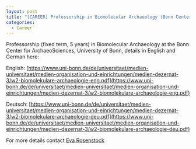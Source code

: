 ```yaml
---
layout: post
title: "[CAREER] Professorship in Biomolecular Archaeology (Bonn Center for ArchaeoSciences, University of Bonn)"
categories:
  - Career
---
```


Professorship (fixed term, 5 years) in Biomolecular Archaeology at the Bonn Center for ArchaeoSciences, University of Bonn, details in English and German here:

English: [https://www.uni-bonn.de/de/universitaet/medien-universitaet/medien-organisation-und-einrichtungen/medien-dezernat-3/w2-biomolekulare-archaeologie-eng.pdf](https://www.uni-bonn.de/de/universitaet/medien-universitaet/medien-organisation-und-einrichtungen/medien-dezernat-3/w2-biomolekulare-archaeologie-eng.pdf)

Deutsch: [https://www.uni-bonn.de/de/universitaet/medien-universitaet/medien-organisation-und-einrichtungen/medien-dezernat-3/w2-biomolekulare-archaeologie-deu.pdf](https://www.uni-bonn.de/de/universitaet/medien-universitaet/medien-organisation-und-einrichtungen/medien-dezernat-3/w2-biomolekulare-archaeologie-deu.pdf)

For more details contact [Eva Rosenstock](mailto:e.rosenstock@uni-bonn.de)
